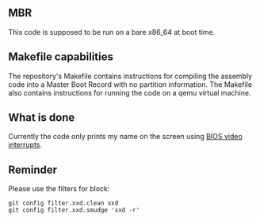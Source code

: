 MBR
---
This code is supposed to be run on a bare x86_64 at boot time.

## Makefile capabilities
The repository's Makefile contains instructions for compiling the assembly code into a Master Boot Record with no partition information.
The Makefile also contains instructions for running the code on a qemu virtual machine.

## What is done
Currently the code only prints my name on the screen using [BIOS video interrupts](https://en.wikipedia.org/wiki/BIOS_interrupt_call#Interrupt_table).

## Reminder
Please use the filters for block:
``` shell
git config filter.xxd.clean xxd
git config filter.xxd.smudge 'xxd -r'
```
